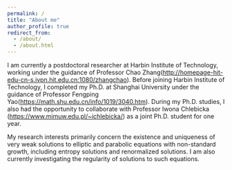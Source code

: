 ```yaml
---
permalink: /
title: "About me"
author_profile: true
redirect_from: 
  - /about/
  - /about.html
---
```

I am currently a postdoctoral researcher at Harbin Institute of Technology, working under the guidance of Professor Chao Zhang(http://homepage-hit-edu-cn-s.ivpn.hit.edu.cn:1080/zhangchao). Before joining Harbin Institute of Technology, I completed my Ph.D. at Shanghai University under the guidance of Professor Fengping Yao(https://math.shu.edu.cn/info/1019/3040.htm). During my Ph.D. studies, I also had the opportunity to collaborate with Professor Iwona Chlebicka (https://www.mimuw.edu.pl/~ichlebicka/) as a joint Ph.D. student for one year.

My research interests primarily concern the existence and uniqueness of very weak solutions to elliptic and parabolic equations with non-standard growth, including entropy solutions and renormalized solutions. I am also currently investigating the regularity of solutions to such equations.
